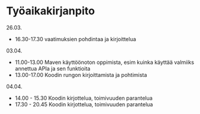 # Työaikakirjanpito

26.03.

* 16.30-17.30 vaatimuksien pohdintaa ja kirjoittelua

03.04.

* 11.00-13.00 Maven käyttöönoton oppimista, esim kuinka käyttää valmiiks annettua APIa ja sen funktioita
* 13.00-17.00 Koodin rungon kirjoittamista ja pohtimista

04.04.

* 14.00 - 15.30 Koodin kirjottelua, toimivuuden parantelua
* 17.30 - 20.45 Koodin kirjottelua, toimivuuden parantelua
